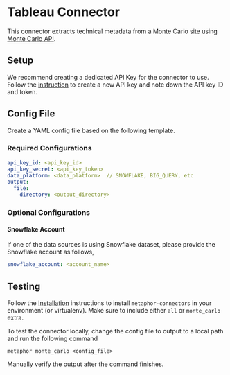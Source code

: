 # Tableau Connector

This connector extracts technical metadata from a Monte Carlo site using [Monte Carlo API](https://docs.getmontecarlo.com/docs/using-the-api).

## Setup

We recommend creating a dedicated API Key for the connector to use. Follow the [instruction](https://docs.getmontecarlo.com/docs/creating-an-api-token#creating-an-api-key) to create a new API key and note down the API key ID and token.

## Config File

Create a YAML config file based on the following template.

### Required Configurations

```yaml
api_key_id: <api_key_id>
api_key_secret: <api_key_token>
data_platform: <data_platform>  // SNOWFLAKE, BIG_QUERY, etc
output:
  file:
    directory: <output_directory>
```

### Optional Configurations

#### Snowflake Account

If one of the data sources is using Snowflake dataset, please provide the Snowflake account as follows,

```yaml
snowflake_account: <account_name>
```

## Testing

Follow the [Installation](../../README.md) instructions to install `metaphor-connectors` in your environment (or virtualenv). Make sure to include either `all` or `monte_carlo` extra.

To test the connector locally, change the config file to output to a local path and run the following command

```shell
metaphor monte_carlo <config_file>
```

Manually verify the output after the command finishes.
